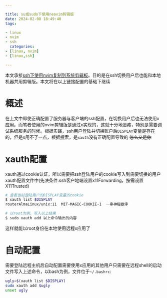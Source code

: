 ```yaml
---

title: su或sudo下使用neovim剪辑版
date: 2024-02-08 18:49:40
tags:

- linux
- nvim
- ssh
  categories:
- [linux, nvim]
- [linux,ssh]

---
```


本文承接[ssh下使用nvim复制到系统剪辑板](https://7cmb.com/ssh%E4%B8%8B%E4%BD%BF%E7%94%A8nvim%E5%A4%8D%E5%88%B6%E5%88%B0%E7%B3%BB%E7%BB%9F%E5%89%AA%E8%BE%91%E6%9D%BF/)。目的是在ssh切换用户后也能和本地机器共用剪辑版。本文将在以上链接配置的基础下继续

# 概述

在上文中即使正确配置了服务器与客户端的ssh配置，在切换用户后也无法使用x应用。而笔者使用的nvim剪辑版是通过x实现的，这就十分地蛋疼，特别是需要调试系统服务的时候。根据实践，ssh用户登陆并切换账户后`DISPLAY`变量是存在的，但是x用不了一点，根据搜索，是`xauth`没有正确配置导致的      <del>怎么又是你</del> 

# xauth配置

xauth通过cookie认证，所以需要把ssh登陆用户的cookie写入到需要切换的用户xauth配置文件中(先决条件:ssh客户地端设置x11Forwarding，按需设置X11Trusted)

```bash
# 查看当前登陆用户的DISPLAY变量的cookie
$ xauth list $DISPLAY
routerAlmaLinux/unix:11  MIT-MAGIC-COOKIE-1  一串神秘数字

# 以root为例，写入以上结果
$ sudo xauth add 以上命令输出的内容
```

这样就能以root身份在本地使用远程x应用了

# 自动配置

需要登陆远程主机后自动配置需要使用x应用的其他用户只需要在远程shell的启动文件写入上述命令，以bash为例，文件位于`~/.bashrc`:

```bash
ugly=$(xauth list $DISPLAY)
sudo xauth add $ugly
unset ugly
```
